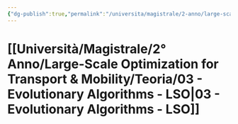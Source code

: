 ```yaml
---
{"dg-publish":true,"permalink":"/universita/magistrale/2-anno/large-scale-optimization-for-transport-and-mobility/teoria/03-evolutionary-algorithms-lso/","tags":["UNI"]}
---
```


# [[Università/Magistrale/2° Anno/Large-Scale Optimization for Transport & Mobility/Teoria/03 - Evolutionary Algorithms - LSO\|03 - Evolutionary Algorithms - LSO]]

```table-of-contents
```


